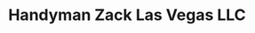 ---
title: "Handyman Zack Las Vegas LLC"
url: /las-vegas/handyman-zack-las-vegas-llc/
shop: shop
---